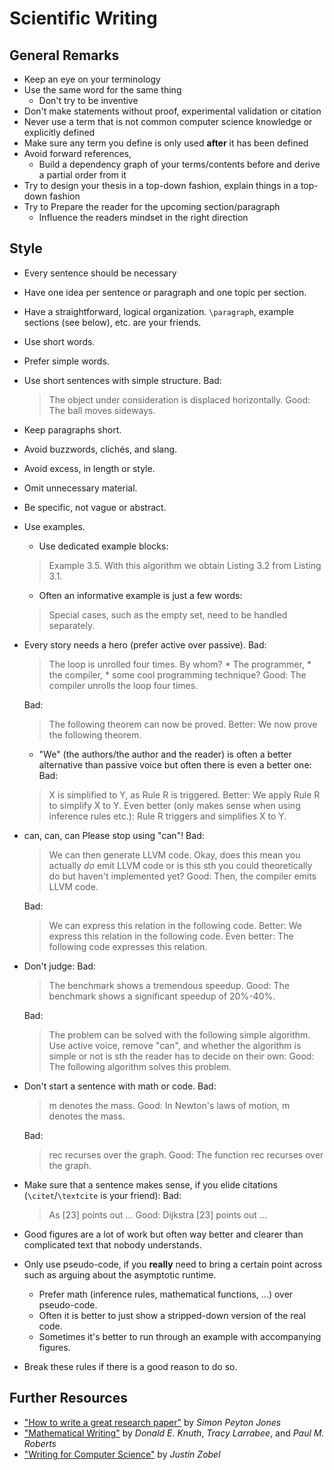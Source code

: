 # Scientific Writing

## General Remarks

* Keep an eye on your terminology
* Use the same word for the same thing
    * Don't try to be inventive
* Don't make statements without proof, experimental validation or citation
* Never use a term that is not common computer science knowledge or explicitly defined
* Make sure any term you define is only used **after** it has been defined
* Avoid forward references,
    * Build a dependency graph of your terms/contents before and derive a partial order from it
* Try to design your thesis in a top-down fashion, explain things in a top-down fashion
* Try to Prepare the reader for the upcoming section/paragraph
    * Influence the readers mindset in the right direction

## Style

* Every sentence should be necessary
* Have one idea per sentence or paragraph and one topic per section.
* Have a straightforward, logical organization.
    `\paragraph`, example sections (see below), etc. are your friends.
* Use short words.
* Prefer simple words.
* Use short sentences with simple structure.
    Bad:
    > The object under consideration is displaced horizontally.
    Good:
    > The ball moves sideways.
* Keep paragraphs short.
* Avoid buzzwords, clichés, and slang.
* Avoid excess, in length or style.
* Omit unnecessary material.
* Be specific, not vague or abstract.

* Use examples.
    * Use dedicated example blocks:
    > Example 3.5. With this algorithm we obtain Listing 3.2 from Listing 3.1.
    * Often an informative example is just a few words:
    > Special cases, such as the empty set, need to be handled separately.

* Every story needs a hero (prefer active over passive).
    Bad:
    > The loop is unrolled four times.
    By whom?
        * The programmer,
        * the compiler,
        * some cool programming technique?
    Good:
    > The compiler unrolls the loop four times.

    Bad:
    > The following theorem can now be proved.
    Better:
    > We now prove the following theorem.

    * "We" (the authors/the author and the reader) is often a better alternative than passive voice but often there is even a better one:
    Bad:
    > X is simplified to Y, as Rule R is triggered.
    Better:
    > We apply Rule R to simplify X to Y.
    Even better (only makes sense when using inference rules etc.):
    > Rule R triggers and simplifies X to Y.

* can, can, can
    Please stop using "can"!
    Bad:
    > We can then generate LLVM code.
    Okay, does this mean you actually *do* emit LLVM code or is this sth you could theoretically do but haven't implemented yet?
    Good:
    > Then, the compiler emits LLVM code.

    Bad:
    > We can express this relation in the following code.
    Better:
    > We express this relation in the following code.
    Even better:
    > The following code expresses this relation.

* Don't judge:
    Bad:
    > The benchmark shows a tremendous speedup.
    Good:
    > The benchmark shows a significant speedup of 20%-40%.

    Bad:
    >The problem can be solved with the following simple algorithm.
    Use active voice, remove "can", and whether the algorithm is simple or not is sth the reader has to decide on their own:
    Good:
    > The following algorithm solves this problem.

* Don't start a sentence with math or code.
    Bad:
    > m denotes the mass.
    Good:
    > In Newton's laws of motion, m denotes the mass.

    Bad:
    > rec recurses over the graph.
    Good:
    > The function rec recurses over the graph.

* Make sure that a sentence makes sense, if you elide citations (`\citet`/`\textcite` is your friend):
    Bad:
    > As [23] points out ...
    Good:
    > Dijkstra [23] points out ...

* Good figures are a lot of work but often way better and clearer than complicated text that nobody understands.
* Only use pseudo-code, if you **really** need to bring a certain point across such as arguing about the asymptotic runtime.
    * Prefer math (inference rules, mathematical functions, ...) over pseudo-code.
    * Often it is better to just show a stripped-down version of the real code.
    * Sometimes it's better to run through an example with accompanying figures.

* Break these rules if there is a good reason to do so.

## Further Resources

* ["How to write a great research paper"](https://www.microsoft.com/en-us/research/academic-program/write-great-research-paper/)
    by *Simon Peyton Jones*
* ["Mathematical Writing"](https://jmlr.csail.mit.edu/reviewing-papers/knuth_mathematical_writing.pdf)
    by *Donald E. Knuth*, *Tracy Larrabee*, and *Paul M. Roberts*
* ["Writing for Computer Science"](https://link.springer.com/book/10.1007/978-1-4471-6639-9)
    by *Justin Zobel*
